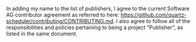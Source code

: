 In adding my name to the list of publishers, I agree to the current Software AG contributor 
agreement as referred to here: https://github.com/quartz-scheduler/contributing/CONTRIBUTING.md.
I also agree to follow all of the responsibilities and policies pertaining to being a project
"Publisher", as listed in the same document.
